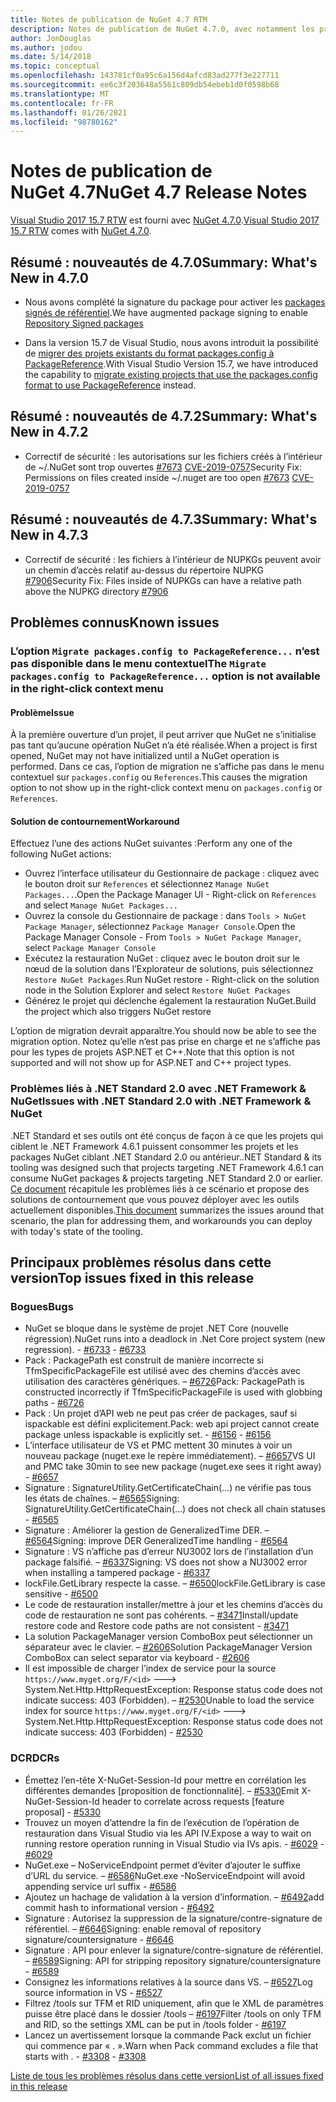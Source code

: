 ```yaml
---
title: Notes de publication de NuGet 4.7 RTM
description: Notes de publication de NuGet 4.7.0, avec notamment les problèmes connus, les résolutions de bogues, les fonctionnalités ajoutées et les DCR.
author: JonDouglas
ms.author: jodou
ms.date: 5/14/2018
ms.topic: conceptual
ms.openlocfilehash: 143781cf0a95c6a156d4afcd83ad277f3e227711
ms.sourcegitcommit: ee6c3f203648a5561c809db54ebeb1d0f0598b68
ms.translationtype: MT
ms.contentlocale: fr-FR
ms.lasthandoff: 01/26/2021
ms.locfileid: "98780162"
---
```

# <a name="nuget-47-release-notes"></a><span data-ttu-id="073db-103">Notes de publication de NuGet 4.7</span><span class="sxs-lookup"><span data-stu-id="073db-103">NuGet 4.7 Release Notes</span></span>

<span data-ttu-id="073db-104">[Visual Studio 2017 15.7 RTW](https://www.visualstudio.com/news/releasenotes/vs2017-relnotes) est fourni avec [NuGet 4.7.0](https://dist.nuget.org/win-x86-commandline/v4.7.0/nuget.exe).</span><span class="sxs-lookup"><span data-stu-id="073db-104">[Visual Studio 2017 15.7 RTW](https://www.visualstudio.com/news/releasenotes/vs2017-relnotes) comes with [NuGet 4.7.0](https://dist.nuget.org/win-x86-commandline/v4.7.0/nuget.exe).</span></span>

## <a name="summary-whats-new-in-470"></a><span data-ttu-id="073db-105">Résumé : nouveautés de 4.7.0</span><span class="sxs-lookup"><span data-stu-id="073db-105">Summary: What's New in 4.7.0</span></span>

* <span data-ttu-id="073db-106">Nous avons complété la signature du package pour activer les [packages signés de référentiel](https://github.com/NuGet/Home/wiki/Repository-Signatures).</span><span class="sxs-lookup"><span data-stu-id="073db-106">We have augmented package signing to enable [Repository Signed packages](https://github.com/NuGet/Home/wiki/Repository-Signatures)</span></span>

* <span data-ttu-id="073db-107">Dans la version 15.7 de Visual Studio, nous avons introduit la possibilité de [migrer des projets existants du format packages.config à PackageReference](../consume-packages/migrate-packages-config-to-package-reference.md).</span><span class="sxs-lookup"><span data-stu-id="073db-107">With Visual Studio Version 15.7, we have introduced the capability to [migrate existing projects that use the packages.config format to use PackageReference](../consume-packages/migrate-packages-config-to-package-reference.md) instead.</span></span>

## <a name="summary-whats-new-in-472"></a><span data-ttu-id="073db-108">Résumé : nouveautés de 4.7.2</span><span class="sxs-lookup"><span data-stu-id="073db-108">Summary: What's New in 4.7.2</span></span>

* <span data-ttu-id="073db-109">Correctif de sécurité : les autorisations sur les fichiers créés à l’intérieur de ~/.NuGet sont trop ouvertes [#7673](https://github.com/NuGet/Home/issues/7673) [CVE-2019-0757](https://portal.msrc.microsoft.com/en-us/security-guidance/advisory/CVE-2019-0757)</span><span class="sxs-lookup"><span data-stu-id="073db-109">Security Fix: Permissions on files created inside ~/.nuget are too open [#7673](https://github.com/NuGet/Home/issues/7673) [CVE-2019-0757](https://portal.msrc.microsoft.com/en-us/security-guidance/advisory/CVE-2019-0757)</span></span>

## <a name="summary-whats-new-in-473"></a><span data-ttu-id="073db-110">Résumé : nouveautés de 4.7.3</span><span class="sxs-lookup"><span data-stu-id="073db-110">Summary: What's New in 4.7.3</span></span>

* <span data-ttu-id="073db-111">Correctif de sécurité : les fichiers à l’intérieur de NUPKGs peuvent avoir un chemin d’accès relatif au-dessus du répertoire NUPKG [#7906](https://github.com/NuGet/Home/issues/7906)</span><span class="sxs-lookup"><span data-stu-id="073db-111">Security Fix: Files inside of NUPKGs can have a relative path above the NUPKG directory [#7906](https://github.com/NuGet/Home/issues/7906)</span></span>

## <a name="known-issues"></a><span data-ttu-id="073db-112">Problèmes connus</span><span class="sxs-lookup"><span data-stu-id="073db-112">Known issues</span></span>

### <a name="the-migrate-packagesconfig-to-packagereference-option-is-not-available-in-the-right-click-context-menu"></a><span data-ttu-id="073db-113">L’option `Migrate packages.config to PackageReference...` n’est pas disponible dans le menu contextuel</span><span class="sxs-lookup"><span data-stu-id="073db-113">The `Migrate packages.config to PackageReference...` option is not available in the right-click context menu</span></span>

#### <a name="issue"></a><span data-ttu-id="073db-114">Problème</span><span class="sxs-lookup"><span data-stu-id="073db-114">Issue</span></span>

<span data-ttu-id="073db-115">À la première ouverture d’un projet, il peut arriver que NuGet ne s’initialise pas tant qu’aucune opération NuGet n’a été réalisée.</span><span class="sxs-lookup"><span data-stu-id="073db-115">When a project is first opened, NuGet may not have initialized until a NuGet operation is performed.</span></span> <span data-ttu-id="073db-116">Dans ce cas, l’option de migration ne s’affiche pas dans le menu contextuel sur `packages.config` ou `References`.</span><span class="sxs-lookup"><span data-stu-id="073db-116">This causes the migration option to not show up in the right-click context menu on `packages.config` or `References`.</span></span>

#### <a name="workaround"></a><span data-ttu-id="073db-117">Solution de contournement</span><span class="sxs-lookup"><span data-stu-id="073db-117">Workaround</span></span>

<span data-ttu-id="073db-118">Effectuez l’une des actions NuGet suivantes :</span><span class="sxs-lookup"><span data-stu-id="073db-118">Perform any one of the following NuGet actions:</span></span>
* <span data-ttu-id="073db-119">Ouvrez l’interface utilisateur du Gestionnaire de package : cliquez avec le bouton droit sur `References` et sélectionnez `Manage NuGet Packages...`.</span><span class="sxs-lookup"><span data-stu-id="073db-119">Open the Package Manager UI - Right-click on `References` and select `Manage NuGet Packages...`</span></span>
* <span data-ttu-id="073db-120">Ouvrez la console du Gestionnaire de package : dans `Tools > NuGet Package Manager`, sélectionnez `Package Manager Console`.</span><span class="sxs-lookup"><span data-stu-id="073db-120">Open the Package Manager Console - From `Tools > NuGet Package Manager`, select `Package Manager Console`</span></span>
* <span data-ttu-id="073db-121">Exécutez la restauration NuGet : cliquez avec le bouton droit sur le nœud de la solution dans l’Explorateur de solutions, puis sélectionnez `Restore NuGet Packages`.</span><span class="sxs-lookup"><span data-stu-id="073db-121">Run NuGet restore - Right-click on the solution node in the Solution Explorer and select `Restore NuGet Packages`</span></span>
* <span data-ttu-id="073db-122">Générez le projet qui déclenche également la restauration NuGet.</span><span class="sxs-lookup"><span data-stu-id="073db-122">Build the project which also triggers NuGet restore</span></span>

<span data-ttu-id="073db-123">L’option de migration devrait apparaître.</span><span class="sxs-lookup"><span data-stu-id="073db-123">You should now be able to see the migration option.</span></span> <span data-ttu-id="073db-124">Notez qu’elle n’est pas prise en charge et ne s’affiche pas pour les types de projets ASP.NET et C++.</span><span class="sxs-lookup"><span data-stu-id="073db-124">Note that this option is not supported and will not show up for ASP.NET and C++ project types.</span></span>

### <a name="issues-with-net-standard-20-with-net-framework--nuget"></a><span data-ttu-id="073db-125">Problèmes liés à .NET Standard 2.0 avec .NET Framework & NuGet</span><span class="sxs-lookup"><span data-stu-id="073db-125">Issues with .NET Standard 2.0 with .NET Framework & NuGet</span></span>

<span data-ttu-id="073db-126">.NET Standard et ses outils ont été conçus de façon à ce que les projets qui ciblent le .NET Framework 4.6.1 puissent consommer les projets et les packages NuGet ciblant .NET Standard 2.0 ou antérieur.</span><span class="sxs-lookup"><span data-stu-id="073db-126">.NET Standard & its tooling was designed such that projects targeting .NET Framework 4.6.1 can consume NuGet packages & projects targeting .NET Standard 2.0 or earlier.</span></span> <span data-ttu-id="073db-127">[Ce document](https://github.com/dotnet/standard/issues/481) récapitule les problèmes liés à ce scénario et propose des solutions de contournement que vous pouvez déployer avec les outils actuellement disponibles.</span><span class="sxs-lookup"><span data-stu-id="073db-127">[This document](https://github.com/dotnet/standard/issues/481) summarizes the issues around that scenario, the plan for addressing them, and workarounds you can deploy with today's state of the tooling.</span></span>

## <a name="top-issues-fixed-in-this-release"></a><span data-ttu-id="073db-128">Principaux problèmes résolus dans cette version</span><span class="sxs-lookup"><span data-stu-id="073db-128">Top issues fixed in this release</span></span>

### <a name="bugs"></a><span data-ttu-id="073db-129">Bogues</span><span class="sxs-lookup"><span data-stu-id="073db-129">Bugs</span></span>

* <span data-ttu-id="073db-130">NuGet se bloque dans le système de projet .NET Core (nouvelle régression).</span><span class="sxs-lookup"><span data-stu-id="073db-130">NuGet runs into a deadlock in .Net Core project system (new regression).</span></span><span data-ttu-id="073db-131"> - [#6733](https://github.com/NuGet/Home/issues/6733)</span><span class="sxs-lookup"><span data-stu-id="073db-131"> - [#6733](https://github.com/NuGet/Home/issues/6733)</span></span>
* <span data-ttu-id="073db-132">Pack : PackagePath est construit de manière incorrecte si TfmSpecificPackageFile est utilisé avec des chemins d’accès avec utilisation des caractères génériques. – [#6726](https://github.com/NuGet/Home/issues/6726)</span><span class="sxs-lookup"><span data-stu-id="073db-132">Pack: PackagePath is constructed incorrectly if TfmSpecificPackageFile is used with globbing paths - [#6726](https://github.com/NuGet/Home/issues/6726)</span></span>
* <span data-ttu-id="073db-133">Pack : Un projet d’API web ne peut pas créer de packages, sauf si ispackable est défini explicitement.</span><span class="sxs-lookup"><span data-stu-id="073db-133">Pack: web api project cannot create package unless ispackable is explicitly set.</span></span><span data-ttu-id="073db-134"> - [#6156](https://github.com/NuGet/Home/issues/6156)</span><span class="sxs-lookup"><span data-stu-id="073db-134"> - [#6156](https://github.com/NuGet/Home/issues/6156)</span></span>
* <span data-ttu-id="073db-135">L’interface utilisateur de VS et PMC mettent 30 minutes à voir un nouveau package (nuget.exe le repère immédiatement). – [#6657](https://github.com/NuGet/Home/issues/6657)</span><span class="sxs-lookup"><span data-stu-id="073db-135">VS UI and PMC take 30min to see new package (nuget.exe sees it right away) - [#6657](https://github.com/NuGet/Home/issues/6657)</span></span>
* <span data-ttu-id="073db-136">Signature : SignatureUtility.GetCertificateChain(...) ne vérifie pas tous les états de chaînes. – [#6565](https://github.com/NuGet/Home/issues/6565)</span><span class="sxs-lookup"><span data-stu-id="073db-136">Signing:  SignatureUtility.GetCertificateChain(...) does not check all chain statuses - [#6565](https://github.com/NuGet/Home/issues/6565)</span></span>
* <span data-ttu-id="073db-137">Signature : Améliorer la gestion de GeneralizedTime DER. – [#6564](https://github.com/NuGet/Home/issues/6564)</span><span class="sxs-lookup"><span data-stu-id="073db-137">Signing:  improve DER GeneralizedTime handling - [#6564](https://github.com/NuGet/Home/issues/6564)</span></span>
* <span data-ttu-id="073db-138">Signature : VS n’affiche pas d’erreur NU3002 lors de l’installation d’un package falsifié. – [#6337](https://github.com/NuGet/Home/issues/6337)</span><span class="sxs-lookup"><span data-stu-id="073db-138">Signing: VS does not show a NU3002 error when installing a tampered package - [#6337](https://github.com/NuGet/Home/issues/6337)</span></span>
* <span data-ttu-id="073db-139">lockFile.GetLibrary respecte la casse. – [#6500](https://github.com/NuGet/Home/issues/6500)</span><span class="sxs-lookup"><span data-stu-id="073db-139">lockFile.GetLibrary is case sensitive - [#6500](https://github.com/NuGet/Home/issues/6500)</span></span>
* <span data-ttu-id="073db-140">Le code de restauration installer/mettre à jour et les chemins d’accès du code de restauration ne sont pas cohérents. – [#3471](https://github.com/NuGet/Home/issues/3471)</span><span class="sxs-lookup"><span data-stu-id="073db-140">Install/update restore code and Restore code paths are not consistent - [#3471](https://github.com/NuGet/Home/issues/3471)</span></span>
* <span data-ttu-id="073db-141">La solution PackageManager version ComboBox peut sélectionner un séparateur avec le clavier. – [#2606](https://github.com/NuGet/Home/issues/2606)</span><span class="sxs-lookup"><span data-stu-id="073db-141">Solution PackageManager Version ComboBox can select separator via keyboard - [#2606](https://github.com/NuGet/Home/issues/2606)</span></span>
* <span data-ttu-id="073db-142">Il est impossible de charger l’index de service pour la source `https://www.myget.org/F/<id>` ---> System.Net.Http.HttpRequestException: Response status code does not indicate success: 403 (Forbidden). – [#2530](https://github.com/NuGet/Home/issues/2530)</span><span class="sxs-lookup"><span data-stu-id="073db-142">Unable to load the service index for source `https://www.myget.org/F/<id>` ---> System.Net.Http.HttpRequestException: Response status code does not indicate success: 403 (Forbidden) - [#2530](https://github.com/NuGet/Home/issues/2530)</span></span>

### <a name="dcrs"></a><span data-ttu-id="073db-143">DCR</span><span class="sxs-lookup"><span data-stu-id="073db-143">DCRs</span></span>

* <span data-ttu-id="073db-144">Émettez l’en-tête X-NuGet-Session-Id pour mettre en corrélation les différentes demandes [proposition de fonctionnalité]. – [#5330](https://github.com/NuGet/Home/issues/5330)</span><span class="sxs-lookup"><span data-stu-id="073db-144">Emit X-NuGet-Session-Id header to correlate across requests [feature proposal] - [#5330](https://github.com/NuGet/Home/issues/5330)</span></span>
* <span data-ttu-id="073db-145">Trouvez un moyen d’attendre la fin de l’exécution de l’opération de restauration dans Visual Studio via les API IV.</span><span class="sxs-lookup"><span data-stu-id="073db-145">Expose a way to wait on running restore operation running in Visual Studio via IVs apis.</span></span><span data-ttu-id="073db-146"> - [#6029](https://github.com/NuGet/Home/issues/6029)</span><span class="sxs-lookup"><span data-stu-id="073db-146"> - [#6029](https://github.com/NuGet/Home/issues/6029)</span></span>
* <span data-ttu-id="073db-147">NuGet.exe – NoServiceEndpoint permet d’éviter d’ajouter le suffixe d’URL du service. – [#6586](https://github.com/NuGet/Home/issues/6586)</span><span class="sxs-lookup"><span data-stu-id="073db-147">NuGet.exe -NoServiceEndpoint will avoid appending service url suffix - [#6586](https://github.com/NuGet/Home/issues/6586)</span></span>
* <span data-ttu-id="073db-148">Ajoutez un hachage de validation à la version d’information. – [#6492](https://github.com/NuGet/Home/issues/6492)</span><span class="sxs-lookup"><span data-stu-id="073db-148">add commit hash to informational version - [#6492](https://github.com/NuGet/Home/issues/6492)</span></span>
* <span data-ttu-id="073db-149">Signature : Autorisez la suppression de la signature/contre-signature de référentiel. – [#6646](https://github.com/NuGet/Home/issues/6646)</span><span class="sxs-lookup"><span data-stu-id="073db-149">Signing:  enable removal of repository signature/countersignature - [#6646](https://github.com/NuGet/Home/issues/6646)</span></span>
* <span data-ttu-id="073db-150">Signature : API pour enlever la signature/contre-signature de référentiel. – [#6589](https://github.com/NuGet/Home/issues/6589)</span><span class="sxs-lookup"><span data-stu-id="073db-150">Signing:  API for stripping repository signature/countersignature - [#6589](https://github.com/NuGet/Home/issues/6589)</span></span>
* <span data-ttu-id="073db-151">Consignez les informations relatives à la source dans VS. – [#6527](https://github.com/NuGet/Home/issues/6527)</span><span class="sxs-lookup"><span data-stu-id="073db-151">Log source information in VS - [#6527](https://github.com/NuGet/Home/issues/6527)</span></span>
* <span data-ttu-id="073db-152">Filtrez /tools sur TFM et RID uniquement, afin que le XML de paramètres puisse être placé dans le dossier /tools – [#6197](https://github.com/NuGet/Home/issues/6197)</span><span class="sxs-lookup"><span data-stu-id="073db-152">Filter /tools on only TFM and RID, so the settings XML can be put in /tools folder - [#6197](https://github.com/NuGet/Home/issues/6197)</span></span>
* <span data-ttu-id="073db-153">Lancez un avertissement lorsque la commande Pack exclut un fichier qui commence par « . ».</span><span class="sxs-lookup"><span data-stu-id="073db-153">Warn when Pack command excludes a file that starts with .</span></span><span data-ttu-id="073db-154">  - [#3308](https://github.com/NuGet/Home/issues/3308)</span><span class="sxs-lookup"><span data-stu-id="073db-154">  - [#3308](https://github.com/NuGet/Home/issues/3308)</span></span>

[<span data-ttu-id="073db-155">Liste de tous les problèmes résolus dans cette version</span><span class="sxs-lookup"><span data-stu-id="073db-155">List of all issues fixed in this release</span></span>](https://github.com/NuGet/Home/issues?q=is%3Aissue+is%3Aclosed+milestone%3A%224.7")
